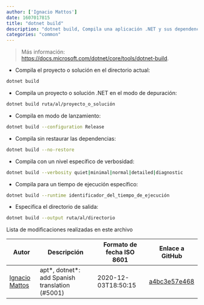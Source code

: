 ```yaml
---
author: ['Ignacio Mattos']
date: 1607017815
title: "dotnet build"
description: "dotnet build, Compila una aplicación .NET y sus dependencias."
categories: "common"
---
```

> Más información: <https://docs.microsoft.com/dotnet/core/tools/dotnet-build>.

- Compila el proyecto o solución en el directorio actual:

```bash
dotnet build
```

- Compila un proyecto o solución .NET en el modo de depuración:

```bash
dotnet build ruta/al/proyecto_o_solución
```

- Compila en modo de lanzamiento:

```bash
dotnet build --configuration Release
```

- Compila sin restaurar las dependencias:

```bash
dotnet build --no-restore
```

- Compila con un nivel específico de verbosidad:

```bash
dotnet build --verbosity quiet|minimal|normal|detailed|diagnostic
```

- Compila para un tiempo de ejecución específico:

```bash
dotnet build --runtime identificador_del_tiempo_de_ejecución
```

- Especifica el directorio de salida:

```bash
dotnet build --output ruta/al/directorio
```
Lista de modificaciones realizadas en este archivo


Autor | Descripción | Formato de fecha ISO 8601 | Enlace a GitHub
------|-----|-----|-----
[Ignacio Mattos](mailto:69126302+Nacho-source@users.noreply.github.com) | apt*, dotnet*: add Spanish translation (#5001) | 2020-12-03T18:50:15 | [a4bc3e57e468](https://github.com/tldr-pages/tldr/commit/a4bc3e57e46863595877b3d92a0ace6cdcff3e54)

